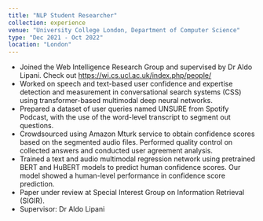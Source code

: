 ```yaml
---
title: "NLP Student Researcher"
collection: experience
venue: "University College London, Department of Computer Science"
type: "Dec 2021 - Oct 2022"
location: "London"
---
```


* Joined the Web Intelligence Research Group and supervised by Dr Aldo Lipani. Check out https://wi.cs.ucl.ac.uk/index.php/people/ 
* Worked on speech and text-based user confidence and expertise detection and measurement in conversational search systems (CSS) using transformer-based multimodal deep neural networks.
* Prepared a dataset of user queries named UNSURE from Spotify Podcast, with the use of the word-level transcript to segment out questions.
* Crowdsourced using Amazon Mturk service to obtain confidence scores based on the segmented audio files. Performed quality control on collected answers and conducted user agreement analysis.
* Trained a text and audio multimodal regression network using pretrained BERT and HuBERT models to predict human confidence scores. Our model showed a human-level performance in confidence score prediction.
* Paper under review at Special Interest Group on Information Retrieval (SIGIR).
* Supervisor: Dr Aldo Lipani
